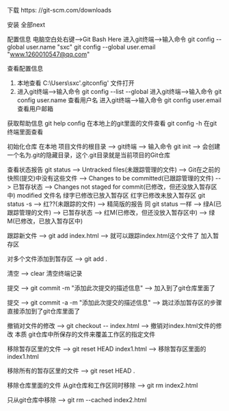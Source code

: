 下载  https: //git-scm.com/downloads

安装  全部next 

配置信息
电脑空白处右键-->Git Bash Here 进入git终端-->输入命令
git config --global user.name "sxc"
git config --global user.email "www.1260010547@qq.com"

查看配置信息
1. 本地查看   C:\Users\sxc\'.gitconfig' 文件打开
2. 进入git终端-->输入命令 git config --list --global
进入git终端-->输入命令 git config user.name  查看用户名
进入git终端-->输入命令 git config user.email 查看用户邮箱

获取帮助信息
git help config  在本地上的git里面的文件查看
git config -h   在git终端里面查看

初始化仓库
在本地
项目文件的根目录  -->  git终端  -->  输入命令 git init  --> 会创建一个名为.git的隐藏目录，这个.git目录就是当前项目的Git仓库

查看状态报告
git status  -->  Untracked files(未跟踪管理的文件)  --> Git在之前的快照(提交)中没有这些文件
            -->  Changes to be committed(已跟踪管理的文件)  -->  已暂存状态
            -->  Changes not staged for commit(已修改，但还没放入暂存区中)   modified 文件名 绿字已修改已放入暂存区   红字已修改未放入暂存区
git status -s  --> 红??(未跟踪的文件)     -->  精简版的报告 同 git status 一样
               --> 绿A(已跟踪管理的文件)  -->  已暂存状态
               --> 红M(已修改，但还没放入暂存区中)
               --> 绿M(已修改，已放入暂存区中)

跟踪新文件  -->  git add index.html  -->  就可以跟踪index.html这个文件了   加入暂存区

对多个文件添加到暂存区  -->  git add .

清空  -->  clear 清空终端记录

提交  -->  git commit -m "添加此次提交的描述信息"  -->  加入到了git仓库里面了

提交  -->  git commit -a -m "添加此次提交的描述信息"  -->  跳过添加暂存区的步骤直接添加到了git仓库里面了

撤销对文件的修改  -->  git checkout -- index.html  -->  撤销对index.html文件的修改  本质 git仓库中所保存的文件来覆盖工作区的指定文件

移除暂存区里的文件  -->  git reset HEAD index1.html  -->  移除暂存区里面的index1.html

移除所有的暂存区里的文件  -->  git reset HEAD .

移除仓库里面的文件
从git仓库和工作区同时移除  -->  git rm index2.html

只从git仓库中移除  -->  git rm --cached index2.html

